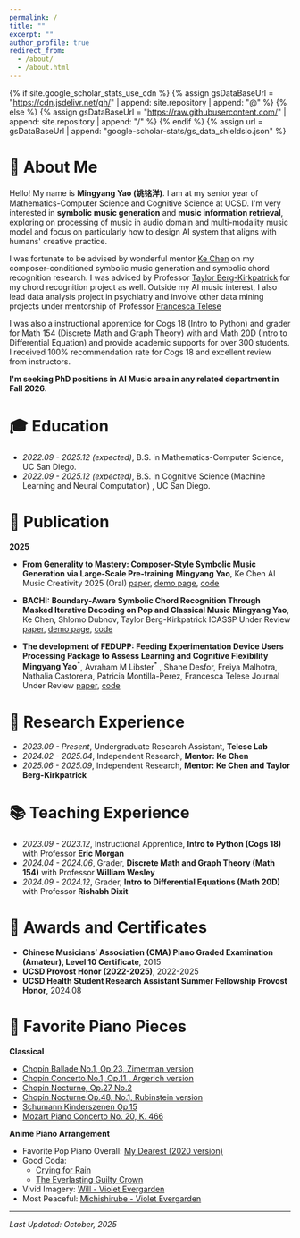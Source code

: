 ```yaml
---
permalink: /
title: ""
excerpt: ""
author_profile: true
redirect_from: 
  - /about/
  - /about.html
---
```


{% if site.google_scholar_stats_use_cdn %}
{% assign gsDataBaseUrl = "https://cdn.jsdelivr.net/gh/" | append: site.repository | append: "@" %}
{% else %}
{% assign gsDataBaseUrl = "https://raw.githubusercontent.com/" | append: site.repository | append: "/" %}
{% endif %}
{% assign url = gsDataBaseUrl | append: "google-scholar-stats/gs_data_shieldsio.json" %}

<span class='anchor' id='about-me'></span>

# 🎵 About Me  

Hello! My name is **Mingyang Yao (姚铭洋)**. I am at my senior year of Mathematics-Computer Science and Cognitive Science at UCSD. I'm very interested in **symbolic music generation** and **music information retrieval**, exploring on processing of music in audio domain and multi-modality music model and focus on particularly how to design AI system that aligns with humans' creative practice.

I was fortunate to be advised by wonderful mentor [Ke Chen](https://www.knutchen.com/) on my composer-conditioned symbolic music generation and symbolic chord recognition research. I was adviced by Professor [Taylor Berg-Kirkpatrick](https://cseweb.ucsd.edu/~tberg/) for my chord recognition project as well. Outside my AI music interest, I also lead data analysis project in psychiatry and involve other data mining projects under mentorship of Professor [Francesca Telese](https://www.teleselab.com/team-1/principal-investigator-dt3zz-2jdk9-csgbr)

I was also a instructional apprentice for Cogs 18 (Intro to Python) and grader for Math 154 (Discrete Math and Graph Theory) with and Math 20D (Intro to Differential Equation) and provide academic supports for over 300 students. I received 100% recommendation rate for Cogs 18 and excellent review from instructors.

**I'm seeking PhD positions in AI Music area in any related department in Fall 2026.**

# 🎓 Education

- *2022.09 - 2025.12 (expected)*, B.S. in Mathematics-Computer Science, UC San Diego.
- *2022.09 - 2025.12 (expected)*, B.S. in Cognitive Science (Machine Learning and Neural Computation) , UC San Diego.

# 📜 Publication

**2025**
- **From Generality to Mastery: Composer‑Style Symbolic Music Generation via Large‑Scale Pre‑training**
**Mingyang Yao**, Ke Chen
AI Music Creativity 2025 (Oral)
[paper](https://arxiv.org/abs/2506.17497), [demo page](https://generality-mastery.github.io/), [code](https://github.com/AndyWeasley2004/Generality-to-Mastery)

- **BACHI: Boundary-Aware Symbolic Chord Recognition Through Masked Iterative Decoding on Pop and Classical Music**
**Mingyang Yao**, Ke Chen, Shlomo Dubnov, Taylor Berg-Kirkpatrick
ICASSP Under Review
[paper](https://arxiv.org/abs/2510.06528), [demo page](https://andyweasley2004.github.io/BACHI/), [code](https://github.com/AndyWeasley2004/BACHI_Chord_Recognition)

- **The development of FEDUPP: Feeding Experimentation Device Users Processing Package to Assess Learning and Cognitive Flexibility**
**Mingyang Yao<sup>*</sup>**, Avraham M Libster<sup>*</sup> , Shane Desfor, Freiya Malhotra, Nathalia Castorena, Patricia Montilla-Perez, Francesca Telese
Journal Under Review 
[paper](https://www.biorxiv.org/content/10.1101/2025.08.14.670424v1.abstract), [code](https://github.com/ftlabucsd/FED3-data)


# 💼 Research Experience

- *2023.09 - Present*, Undergraduate Research Assistant, **Telese Lab**
- *2024.02 - 2025.04*, Independent Research, **Mentor: Ke Chen**
- *2025.06 - 2025.09*, Independent Research, **Mentor: Ke Chen and Taylor Berg-Kirkpatrick**

# 📚 Teaching Experience

- *2023.09 - 2023.12*, Instructional Apprentice, **Intro to Python (Cogs 18)** with Professor **Eric Morgan**
- *2024.04 - 2024.06*, Grader, **Discrete Math and Graph Theory (Math 154)** with Professor **William Wesley**
- *2024.09 - 2024.12*, Grader, **Intro to Differential Equations (Math 20D)** with Professor **Rishabh Dixit**


# 🥇 Awards and Certificates

- **Chinese Musicians’ Association (CMA) Piano Graded Examination (Amateur), Level 10 Certificate**, 2015
- **UCSD Provost Honor (2022-2025)**, 2022-2025
- **UCSD Health Student Research Assistant Summer Fellowship Provost Honor**, 2024.08


# 🎹 Favorite Piano Pieces

**Classical**
- [Chopin Ballade No.1, Op.23, Zimerman version](https://www.youtube.com/watch?v=BSFNl4roGlI&list=RDBSFNl4roGlI&start_radio=1)
- [Chopin Concerto No.1, Op.11 , Argerich version](https://www.youtube.com/watch?v=gV_x_QY1P5c&list=RDgV_x_QY1P5c&start_radio=1)
- [Chopin Nocturne, Op.27 No.2](https://www.youtube.com/watch?v=Y7UTWYO25Y4&list=RDY7UTWYO25Y4&start_radio=1)
- [Chopin Nocturne Op.48, No.1, Rubinstein version](https://www.youtube.com/watch?v=h_vZtpjNKVE&list=RDh_vZtpjNKVE&start_radio=1)
- [Schumann Kinderszenen Op.15](https://www.youtube.com/watch?v=yibf6QNjgGU&list=RDyibf6QNjgGU&start_radio=1)
- [Mozart Piano Concerto No. 20, K. 466](https://www.youtube.com/watch?v=yM8CFR01KwQ&list=RDyM8CFR01KwQ&start_radio=1)

**Anime Piano Arrangement**
- Favorite Pop Piano Overall: [My Dearest (2020 version)](https://www.youtube.com/watch?v=lAXJPop9LaY)
- Good Coda:
  - [Crying for Rain](https://www.youtube.com/watch?v=TyjgGSTA0QQ)
  - [The Everlasting Guilty Crown](https://www.youtube.com/watch?v=ozDObIWJ4NA)
- Vivid Imagery: [Will - Violet Evergarden](https://www.youtube.com/watch?v=QJfXc0YZkT8)
- Most Peaceful: [Michishirube - Violet Evergarden](https://www.youtube.com/watch?v=Vit_RIHhDMg)

---

*Last Updated: October, 2025*